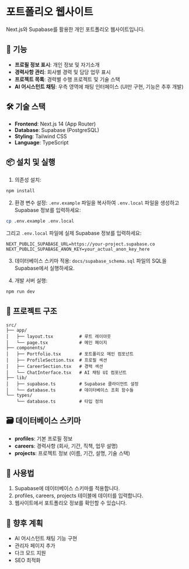 # 포트폴리오 웹사이트

Next.js와 Supabase를 활용한 개인 포트폴리오 웹사이트입니다.

## 🚀 기능

- **프로필 정보 표시**: 개인 정보 및 자기소개
- **경력사항 관리**: 회사별 경력 및 담당 업무 표시
- **프로젝트 목록**: 경력별 수행 프로젝트 및 기술 스택
- **AI 어시스턴트 채팅**: 우측 영역에 채팅 인터페이스 (UI만 구현, 기능은 추후 개발)

## 🛠 기술 스택

- **Frontend**: Next.js 14 (App Router)
- **Database**: Supabase (PostgreSQL)
- **Styling**: Tailwind CSS
- **Language**: TypeScript

## 📦 설치 및 실행

1. 의존성 설치:
```bash
npm install
```

2. 환경 변수 설정:
`.env.example` 파일을 복사하여 `.env.local` 파일을 생성하고 Supabase 정보를 입력하세요:
```bash
cp .env.example .env.local
```
그리고 `.env.local` 파일에 실제 Supabase 정보를 입력하세요:
```env
NEXT_PUBLIC_SUPABASE_URL=https://your-project.supabase.co
NEXT_PUBLIC_SUPABASE_ANON_KEY=your_actual_anon_key_here
```

3. 데이터베이스 스키마 적용:
`docs/supabase_schema.sql` 파일의 SQL을 Supabase에서 실행하세요.

4. 개발 서버 실행:
```bash
npm run dev
```

## 📁 프로젝트 구조

```
src/
├── app/
│   ├── layout.tsx          # 루트 레이아웃
│   └── page.tsx            # 메인 페이지
├── components/
│   ├── Portfolio.tsx       # 포트폴리오 메인 컴포넌트
│   ├── ProfileSection.tsx  # 프로필 섹션
│   ├── CareerSection.tsx   # 경력 섹션
│   └── ChatInterface.tsx   # AI 채팅 UI 컴포넌트
├── lib/
│   ├── supabase.ts         # Supabase 클라이언트 설정
│   └── database.ts         # 데이터베이스 조회 함수들
└── types/
    └── database.ts         # 타입 정의
```

## 🗃 데이터베이스 스키마

- **profiles**: 기본 프로필 정보
- **careers**: 경력사항 (회사, 기간, 직책, 업무 설명)
- **projects**: 프로젝트 정보 (이름, 기간, 설명, 기술 스택)

## 📝 사용법

1. Supabase에 데이터베이스 스키마를 적용합니다.
2. profiles, careers, projects 테이블에 데이터를 입력합니다.
3. 웹사이트에서 포트폴리오 정보를 확인할 수 있습니다.

## 🔮 향후 계획

- AI 어시스턴트 채팅 기능 구현
- 관리자 페이지 추가
- 다크 모드 지원
- SEO 최적화
